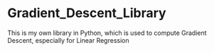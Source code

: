 # Gradient_Descent_Library
This is my own library in Python, which is used to compute Gradient Descent, especially for Linear Regression
